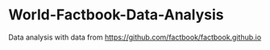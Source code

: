 # World-Factbook-Data-Analysis
Data analysis with data from https://github.com/factbook/factbook.github.io

